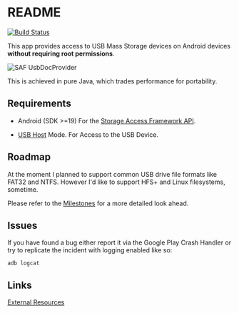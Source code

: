 # README

[![Build Status](https://travis-ci.org/alphadev-net/drive-mount.svg?branch=dev)](https://travis-ci.org/alphadev-net/drive-mount)

This app provides access to USB Mass Storage devices on Android devices **without requiring root permissions**.

![SAF UsbDocProvider](https://cloud.githubusercontent.com/assets/1467318/5219580/0696d7ac-765a-11e4-9cfe-a53727d4323e.png)

This is achieved in pure Java, which trades performance for portability.

## Requirements

- Android (SDK >=19)
  For the [Storage Access Framework API](https://developer.android.com/guide/topics/providers/document-provider.html).

- [USB Host](https://developer.android.com/guide/topics/connectivity/usb/host.html) Mode.
  For Access to the USB Device.

## Roadmap

At the moment I planned to support common USB drive file formats like FAT32 and NTFS. However I'd like to support HFS+ and Linux filesystems, sometime.

Please refer to the [Milestones](https://github.com/alphaDev-net/drive-mount/milestones) for a more detailed look ahead.

## Issues

If you have found a bug either report it via the Google Play Crash Handler or try to replicate the incident with logging enabled like so:

```
adb logcat
```

## Links

[External Resources](https://github.com/alphaDev-net/drive-mount/wiki/External-Resources)
